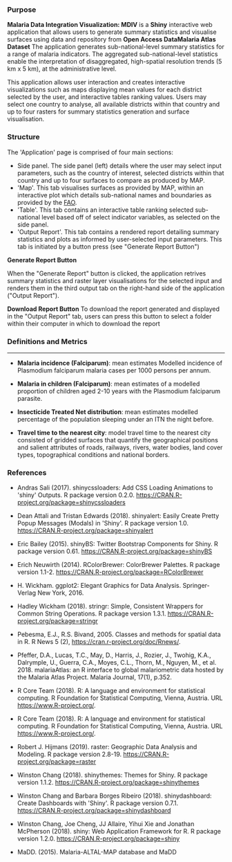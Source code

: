 ###  Purpose

**Malaria Data Integration Visualization: MDIV** is a **Shiny** interactive web application that allows users to generate summary statistics and visualise surfaces using data and repository from **Open Access DataMalaria Atlas Dataset** The application generates sub-national-level summary statistics for a range of malaria indicators. The aggregated sub-national-level statistics enable the interpretation of disaggregated, high-spatial resolution trends (5 km x 5 km), at the administrative level.

This application allows user interaction and creates interactive visualizations such as maps displaying mean values for each district selected by the user, and interactive tables ranking values. Users may select one country to analyse, all available districts within that country and up to four rasters for summary statistics generation and surface visualisation.

###  Structure

The 'Application' page is comprised of four main sections:

- Side panel. The side panel (left) details where the user may select input parameters, such as the country of interest, selected districts within that country and up to four surfaces to compare as produced by MAP.
- 'Map'. This tab visualises surfaces as provided by MAP, within an interactive plot which details sub-national names and boundaries as provided by the [FAO](http://www.fao.org/home/en/).
- 'Table'. This tab contains an interactive table ranking selected sub-national level based off of select indicator variables, as selected on the side panel.
- 'Output Report'. This tab contains a rendered report detailing summary statistics and plots as informed by user-selected input parameters. This tab is initiated by a button press (see "Generate Report Button")

**Generate Report Button**

When the "Generate Report" button is clicked, the application retrives summary statistics and raster layer visualisations for the selected input and renders them in the third output tab on the right-hand side of the application ("Output Report").

**Download Report Button**
To download the report generated and displayed in the "Output Report" tab, users can press this button to select a folder within their computer in which to download the report

### Definitions and Metrics
-----------------------------------------
- **Malaria incidence (Falciparum)**: mean estimates  Modelled incidence of Plasmodium falciparum malaria cases per 1000 persons per annum.

- **Malaria in children (Falciparum)**: mean estimates of a modelled proportion of children aged 2-10 years with the Plasmodium falciparum  parasite. 

- **Insecticide Treated Net distribution**: mean estimates modelled percentage of the population sleeping under an ITN the night
before.

- **Travel time to the nearest city**: model travel time to the nearest city consisted of gridded surfaces that quantify the geographical positions and salient attributes of roads, railways, rivers, water bodies, land cover types, topographical conditions and national borders.

 
### References

- Andras Sali (2017). shinycssloaders: Add CSS Loading Animations to 'shiny' Outputs. R package version 0.2.0. https://CRAN.R-project.org/package=shinycssloaders

- Dean Attali and Tristan Edwards (2018). shinyalert: Easily Create Pretty Popup Messages (Modals) in 'Shiny'. R package version 1.0. https://CRAN.R-project.org/package=shinyalert

- Eric Bailey (2015). shinyBS: Twitter Bootstrap Components for Shiny. R package version 0.61. https://CRAN.R-project.org/package=shinyBS

- Erich Neuwirth (2014). RColorBrewer: ColorBrewer Palettes. R package version 1.1-2. https://CRAN.R-project.org/package=RColorBrewer

- H. Wickham. ggplot2: Elegant Graphics for Data Analysis. Springer-Verlag New York, 2016.

- Hadley Wickham (2018). stringr: Simple, Consistent Wrappers for Common String Operations. R package version 1.3.1. https://CRAN.R-project.org/package=stringr

- Pebesma, E.J., R.S. Bivand, 2005. Classes and methods for spatial data in R. R News 5 (2), https://cran.r-project.org/doc/Rnews/.

- Pfeffer, D.A., Lucas, T.C., May, D., Harris, J., Rozier, J., Twohig, K.A., Dalrymple, U., Guerra, C.A., Moyes, C.L., Thorn, M., Nguyen, M., et al. 2018. malariaAtlas: an R interface to global malariometric data hosted by the Malaria Atlas Project. Malaria Journal, 17(1), p.352.

- R Core Team (2018). R: A language and environment for statistical computing. R Foundation for Statistical Computing, Vienna, Austria. URL https://www.R-project.org/.

- R Core Team (2018). R: A language and environment for statistical computing. R Foundation for Statistical Computing, Vienna, Austria. URL https://www.R-project.org/.

- Robert J. Hijmans (2019). raster: Geographic Data Analysis and Modeling. R package version 2.8-19. https://CRAN.R-project.org/package=raster

- Winston Chang (2018). shinythemes: Themes for Shiny. R package version 1.1.2. https://CRAN.R-project.org/package=shinythemes

- Winston Chang and Barbara Borges Ribeiro (2018). shinydashboard: Create Dashboards with 'Shiny'. R package version 0.7.1. https://CRAN.R-project.org/package=shinydashboard

- Winston Chang, Joe Cheng, JJ Allaire, Yihui Xie and Jonathan McPherson (2018). shiny: Web Application Framework for R. R package version 1.2.0. https://CRAN.R-project.org/package=shiny
- MaDD. (2015). Malaria-ALTAL-MAP database and MaDD
